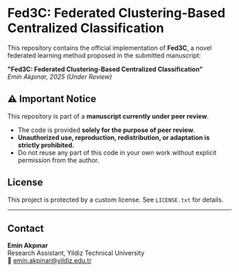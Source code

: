 # Fed3C: Federated Clustering-Based Centralized Classification

This repository contains the official implementation of **Fed3C**, a novel federated learning method proposed in the submitted manuscript:

**"Fed3C: Federated Clustering-Based Centralized Classification"**  
*Emin Akpınar, 2025 (Under Review)*

## ⚠️ Important Notice

This repository is part of a **manuscript currently under peer review**.

- The code is provided **solely for the purpose of peer review**.
- **Unauthorized use, reproduction, redistribution, or adaptation is strictly prohibited.**
- Do not reuse any part of this code in your own work without explicit permission from the author.

## License

This project is protected by a custom license. See `LICENSE.txt` for details.

---

## Contact

**Emin Akpınar**  
Research Assistant, Yildiz Technical University  
📧 emin.akpinar@yildiz.edu.tr
